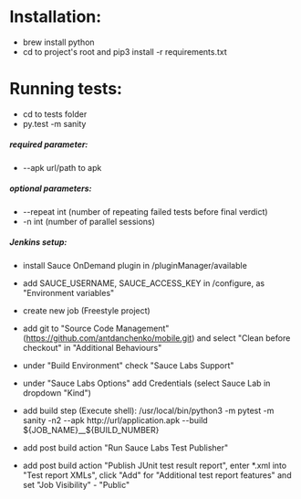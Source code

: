 # Installation:

- brew install python
- cd to project's root and pip3 install -r requirements.txt

# Running tests:

- cd to tests folder
- py.test -m sanity

##### required parameter:
- --apk url/path to apk

##### optional parameters:

- --repeat int (number of repeating failed tests before final verdict)
- -n int (number of parallel sessions)

##### Jenkins setup:

- install Sauce OnDemand plugin in /pluginManager/available
- add SAUCE_USERNAME, SAUCE_ACCESS_KEY in /configure, as "Environment variables"

- create new job (Freestyle project)
- add git to "Source Code Management" (https://github.com/antdanchenko/mobile.git) and select "Clean before checkout" in "Additional Behaviours"
- under "Build Environment" check "Sauce Labs Support"
- under "Sauce Labs Options" add Credentials (select Sauce Lab in dropdown "Kind")

- add build step (Execute shell): /usr/local/bin/python3 -m pytest -m sanity -n2 --apk http://url/application.apk --build ${JOB_NAME}__${BUILD_NUMBER}
- add post build action "Run Sauce Labs Test Publisher"
- add post build action "Publish JUnit test result report", enter *.xml into "Test report XMLs", click "Add" for "Additional test report features" and set "Job Visibility" - "Public"
